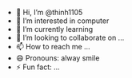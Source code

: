 - 👋 Hi, I’m @thinh1105
- 👀 I’m interested in computer
- 🌱 I’m currently learning 
- 💞️ I’m looking to collaborate on ...
- 📫 How to reach me ...
- 😄 Pronouns: alway smile
- ⚡ Fun fact: ...

<!---
thinh1268/thinh1268 is a ✨ special ✨ repository because its `README.md` (this file) appears on your GitHub profile.
You can click the Preview link to take a look at your changes.
--->
